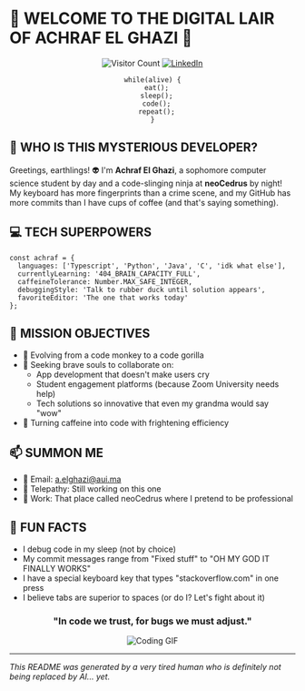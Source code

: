 # 🚀 WELCOME TO THE DIGITAL LAIR OF ACHRAF EL GHAZI 🚀

<div align="center">
  
  ![Visitor Count](https://visitor-badge.laobi.icu/badge?page_id=AchrafELGhazi.AchrafELGhazi)
  [![LinkedIn](https://img.shields.io/badge/LinkedIn-Connect-blue?style=for-the-badge&logo=linkedin)](https://www.linkedin.com/in/achrafelghazi/)
  
  ```
  while(alive) {
    eat();
    sleep();
    code();
    repeat();
  }
  ```

</div>

## 🤔 WHO IS THIS MYSTERIOUS DEVELOPER?

Greetings, earthlings! 👽 I'm **Achraf El Ghazi**, a sophomore computer science student by day and a code-slinging ninja at **neoCedrus** by night! My keyboard has more fingerprints than a crime scene, and my GitHub has more commits than I have cups of coffee (and that's saying something).

## 💻 TECH SUPERPOWERS

```
const achraf = {
  languages: ['Typescript', 'Python', 'Java', 'C', 'idk what else'],
  currentlyLearning: '404_BRAIN_CAPACITY_FULL',
  caffeineTolerance: Number.MAX_SAFE_INTEGER,
  debuggingStyle: 'Talk to rubber duck until solution appears',
  favoriteEditor: 'The one that works today'
};
```

## 🎯 MISSION OBJECTIVES

- 🌱 Evolving from a code monkey to a code gorilla
- 💞️ Seeking brave souls to collaborate on:
  - App development that doesn't make users cry
  - Student engagement platforms (because Zoom University needs help)
  - Tech solutions so innovative that even my grandma would say "wow"
- 🧠 Turning caffeine into code with frightening efficiency


## 📫 SUMMON ME

- 📧 Email: a.elghazi@aui.ma
- 🔮 Telepathy: Still working on this one
- 🏢 Work: That place called neoCedrus where I pretend to be professional

## 🦄 FUN FACTS

- I debug code in my sleep (not by choice)
- My commit messages range from "Fixed stuff" to "OH MY GOD IT FINALLY WORKS"
- I have a special keyboard key that types "stackoverflow.com" in one press
- I believe tabs are superior to spaces (or do I? Let's fight about it)

<div align="center">
  
  ### "In code we trust, for bugs we must adjust."
  
  ![Coding GIF](https://media.giphy.com/media/13HgwGsXF0aiGY/giphy.gif)
  
</div>

---

*This README was generated by a very tired human who is definitely not being replaced by AI... yet.*
